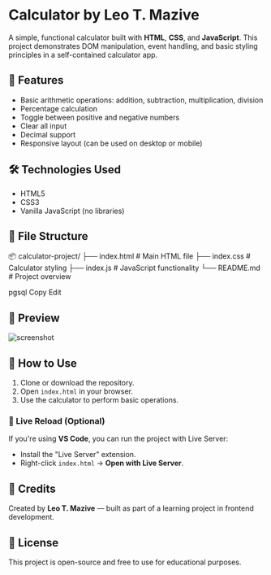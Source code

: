 # Calculator by Leo T. Mazive

A simple, functional calculator built with **HTML**, **CSS**, and **JavaScript**. This project demonstrates DOM manipulation, event handling, and basic styling principles in a self-contained calculator app.

## 🚀 Features

- Basic arithmetic operations: addition, subtraction, multiplication, division
- Percentage calculation
- Toggle between positive and negative numbers
- Clear all input
- Decimal support
- Responsive layout (can be used on desktop or mobile)

## 🛠 Technologies Used

- HTML5
- CSS3
- Vanilla JavaScript (no libraries)

## 📁 File Structure

📦 calculator-project/
├── index.html # Main HTML file
├── index.css # Calculator styling
├── index.js # JavaScript functionality
└── README.md # Project overview

pgsql
Copy
Edit

## 📸 Preview

![screenshot](screenshot.png) <!-- Replace or remove if not using screenshots -->

## 🧪 How to Use

1. Clone or download the repository.
2. Open `index.html` in your browser.
3. Use the calculator to perform basic operations.

### 🔄 Live Reload (Optional)

If you're using **VS Code**, you can run the project with Live Server:

- Install the "Live Server" extension.
- Right-click `index.html` → **Open with Live Server**.

## 🙌 Credits

Created by **Leo T. Mazive** — built as part of a learning project in frontend development.

## 📄 License

This project is open-source and free to use for educational purposes.
